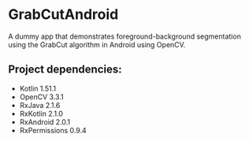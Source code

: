 # GrabCutAndroid
A dummy app that demonstrates foreground-background segmentation using the GrabCut algorithm in Android using OpenCV.

## Project dependencies:
- Kotlin 1.51.1
- OpenCV 3.3.1
- RxJava 2.1.6
- RxKotlin 2.1.0
- RxAndroid 2.0.1
- RxPermissions 0.9.4
